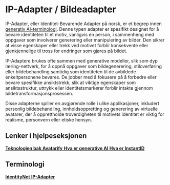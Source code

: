 # IP-Adapter / Bildeadapter

IP-Adapter, eller Identitet-Bevarende Adapter på norsk, er et begrep innen [generativ AI-terminologi](docs.php?doc=generative-ai-terminology). Denne typen adapter er spesifikt designet for å bevare identiteten til et motiv, vanligvis en person, i sammenheng med oppgaver som involverer generering eller manipulering av bilder. Den sikrer at visse egenskaper eller trekk ved motivet forblir konsekvente eller gjenkjennelige til tross for endringer som gjøres på bildet.

IP-Adaptere brukes ofte sammen med generative modeller, slik som dyp læring-nettverk, for å oppnå oppgaver som bildegenerering, stiloverføring eller bildebehandling samtidig som identiteten til de avbildede enkeltpersonene bevares. De jobber med å fokusere på å forbedre eller bevare spesifikke ansiktstrekk, slik at viktige egenskaper som ansiktsstruktur, uttrykk eller identitetsmarkører forblir intakte gjennom bildetransformasjonsprosessen.

Disse adapterne spiller en avgjørende rolle i ulike applikasjoner, inkludert personlig bildebehandling, innholdsoppretting og generering av virtuelle avatarer, der å opprettholde troverdigheten til motivets identitet er viktig for realisme, personvern eller etiske hensyn.

## Lenker i hjelpeseksjonen

<div class="mt-3">
    <a href="docs.php?doc=avatarify-intro" class="chip chip-s bg-gray-light">
        <i class="fa fa-info color-white bg-green-dark"></i>
        <strong class="color-black font-400">Teknologien bak Avatarify</strong>
    </a>
    <a href="docs.php?doc=generative-ai-intro" class="chip chip-s bg-gray-light">
        <i class="fa fa-info color-white bg-green-dark"></i>
        <strong class="color-black font-400">Hva er generative AI</strong>
    </a>
    <a href="docs.php?doc=instantid-intro" class="chip chip-s bg-gray-light">
        <i class="fa fa-info color-white bg-green-dark"></i>
        <strong class="color-black font-400">Hva er InstantID</strong>
    </a>
</div>

## Terminologi

<div class="mt-3">
    <a href="docs.php?doc=what-is-identitynet" class="chip chip-s bg-gray-light">
        <i class="fa fa-question color-white bg-dark-light"></i>
        <strong class="color-black font-400">IdentityNet</strong>
    </a>
    <a href="docs.php?doc=what-is-ip-adapter" class="chip chip-s bg-gray-light">
        <i class="fa fa-question color-white bg-dark-light"></i>
        <strong class="color-black font-400">IP-Adapter</strong>
    </a>
</div>
